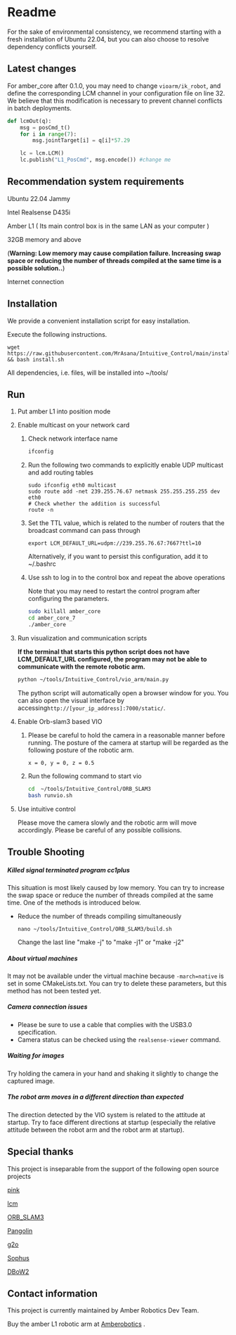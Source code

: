 # Readme

For the sake of environmental consistency, we recommend starting with a fresh installation of Ubuntu 22.04, but you can also choose to resolve dependency conflicts yourself.

## Latest changes

For amber_core after 0.1.0, you may need to change `vioarm/ik_robot`, and define the corresponding LCM channel in your configuration file on line 32. We believe that this modification is necessary to prevent channel conflicts in batch deployments.

```python
def lcmOut(q):
    msg = posCmd_t()
    for i in range(7):
        msg.jointTarget[i] = q[i]*57.29

    lc = lcm.LCM()
    lc.publish("L1_PosCmd", msg.encode()) #change me
```



## Recommendation system requirements

Ubuntu 22.04 Jammy

Intel Realsense D435i

Amber L1 ( Its main control box is in the same LAN as your computer ) 

32GB memory and above 

(**Warning: Low memory may cause compilation failure. Increasing swap space or reducing the number of threads compiled at the same time is a possible solution..**)

Internet connection

## Installation

We provide a convenient installation script for easy installation.

Execute the following instructions.

```
wget https://raw.githubusercontent.com/MrAsana/Intuitive_Control/main/install.sh && bash install.sh
```

All dependencies, i.e. files, will be installed into ~/tools/

## Run

1. Put amber L1 into position mode

2. Enable multicast on your network card

   1. Check  network interface name

      ```bash
      ifconfig
      ```

      

   2. Run the following two commands to explicitly enable UDP multicast and add routing tables

      ```
      sudo ifconfig eth0 multicast
      sudo route add -net 239.255.76.67 netmask 255.255.255.255 dev eth0
      # Check whether the addition is successful
      route -n
      ```

   3. Set the TTL value, which is related to the number of routers that the broadcast command can pass through

      ```
      export LCM_DEFAULT_URL=udpm://239.255.76.67:7667?ttl=10
      ```

      Alternatively, if you want to persist this configuration, add it to ~/.bashrc

   4. Use ssh to log in to the control box and repeat the above operations

      Note that you may need to restart the control program after configuring the parameters.

      ```bash
      sudo killall amber_core
      cd amber_core_7
      ./amber_core
      ```

      

3. Run visualization and communication scripts

   **If the terminal that starts this python script does not have LCM_DEFAULT_URL configured, the program may not be able to communicate with the remote robotic arm.**

   ```bash
   python ~/tools/Intuitive_Control/vio_arm/main.py
   ```

   The python script will automatically open a browser window for you. You can also open the visual interface by accessing`http://[your_ip_address]:7000/static/`.

4. Enable Orb-slam3 based VIO

   1. Please be careful to hold the camera in a reasonable manner before running. The posture of the camera at startup will be regarded as the following posture of the robotic arm.

      ```
      x = 0, y = 0, z = 0.5
      ```

   2. Run the following command to start vio

      ```bash
      cd  ~/tools/Intuitive_Control/ORB_SLAM3
      bash runvio.sh
      ```

   

5. Use intuitive control

   Please move the camera slowly and the robotic arm will move accordingly. Please be careful of any possible collisions.

   

## Trouble Shooting

##### Killed signal terminated program cc1plus

This situation is most likely caused by low memory. You can try to increase the swap space or reduce the number of threads compiled at the same time. One of the methods is introduced below.

- Reduce the number of threads compiling simultaneously

  ```
  nano ~/tools/Intuitive_Control/ORB_SLAM3/build.sh
  ```

  Change the last line "make -j" to "make -j1" or "make -j2"

##### About virtual machines

It may not be available under the virtual machine because `-march=native` is set in some CMakeLists.txt. You can try to delete these parameters, but this method has not been tested yet.

##### Camera connection issues

- Please be sure to use a cable that complies with the USB3.0 specification.
- Camera status can be checked using the `realsense-viewer`  command.

##### Waiting for images

Try holding the camera in your hand and shaking it slightly to change the captured image.

##### The robot arm moves in a different direction than expected

The direction detected by the VIO system is related to the attitude at startup. Try to face different directions at startup (especially the relative attitude between the robot arm and the robot arm at startup).

## Special thanks

This project is inseparable from the support of the following open source projects

[pink](https://github.com/stephane-caron/pink)

[lcm](https://github.com/lcm-proj/lcm)

[ORB_SLAM3](https://github.com/UZ-SLAMLab/ORB_SLAM3)

[Pangolin](https://github.com/stevenlovegrove/Pangolin)

[g2o](https://github.com/RainerKuemmerle/g2o)

[Sophus](https://github.com/strasdat/Sophus)

[DBoW2](https://github.com/dorian3d/DBoW2)

## Contact information

This project is currently maintained by Amber Robotics Dev Team.

Buy the amber L1 robotic arm at [Amberobotics](https://shop.amberobotics.com/) .

